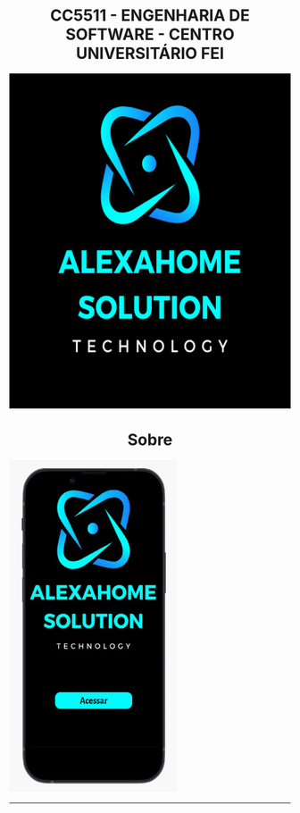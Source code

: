 <h1 align="center">
  CC5511 - ENGENHARIA DE SOFTWARE - CENTRO UNIVERSITÁRIO FEI
</h1>

<p align="center">
  <img alt="Logo" align="center" src ="https://github.com/Mazzaro0/AlexaHome_Solutions/blob/main/Image/alexahome%20solution.png" width="700" height="600"></img>
<p>

<!-- SOBRE -->

<h1 align="center">Sobre</h1>

<p align="center>
A AlexaHome Solutions tem como objetivo implementar a mais nova tecnologia dentro de suas moradias.

A empresa tem foco em facilitar o dia a dia do cliente, dessa forma, o objetivo da Alexa é permitir que as pessoas possam usar a inteligência artificial por voz nas mais variadas atividades com praticidade e simplicidade, devolvendo a elas o que têm de mais valioso: o tempo!

Para usufruir do aplicativo, basta baixá-lo e abrir um chamado que será atendido o mais rápido possível.
</p>


<p align="center">
  <img alt="Proto" align="center" src ="https://github.com/Mazzaro0/AlexaHome_Solutions/blob/main/Image/APP.png" width="300" height="600"></img>
<p>

***
